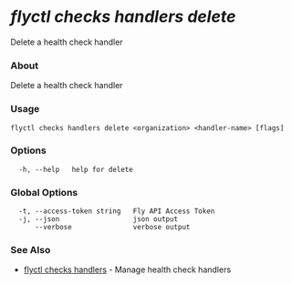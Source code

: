 # _flyctl checks handlers delete_

Delete a health check handler

### About

Delete a health check handler

### Usage
~~~
flyctl checks handlers delete <organization> <handler-name> [flags]
~~~

### Options

~~~
  -h, --help   help for delete
~~~

### Global Options

~~~
  -t, --access-token string   Fly API Access Token
  -j, --json                  json output
      --verbose               verbose output
~~~

### See Also

* [flyctl checks handlers](/docs/flyctl/checks-handlers/)	 - Manage health check handlers

